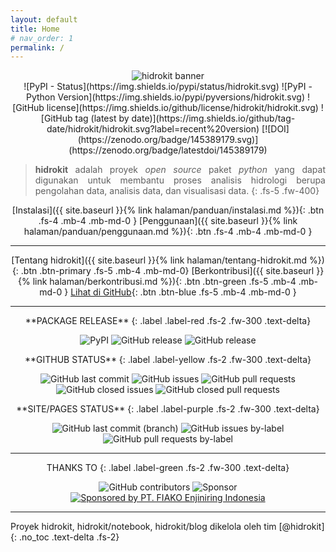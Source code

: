 ```yaml
---
layout: default
title: Home
# nav_order: 1
permalink: /
---
```

<div align="center">
  <img src="{{ site.baseurl }}/assets/images/presskit/hidrokit-800x200.jpg" alt="hidrokit banner"><br>
</div>
<div align="center" markdown="1">
![PyPI - Status](https://img.shields.io/pypi/status/hidrokit.svg)
![PyPI - Python Version](https://img.shields.io/pypi/pyversions/hidrokit.svg)
![GitHub license](https://img.shields.io/github/license/hidrokit/hidrokit.svg)
![GitHub tag (latest by date)](https://img.shields.io/github/tag-date/hidrokit/hidrokit.svg?label=recent%20version)
[![DOI](https://zenodo.org/badge/145389179.svg)](https://zenodo.org/badge/latestdoi/145389179)
</div>

<div align="justify" markdown="1">

>  **hidrokit** adalah proyek _open source_ paket *python* yang dapat digunakan untuk membantu proses analisis hidrologi berupa pengolahan data, analisis data, dan visualisasi data.
{: .fs-5 .fw-400}
</div>

<div align="center" markdown="1">

[Instalasi]({{ site.baseurl }}{% link halaman/panduan/instalasi.md %}){: .btn .fs-4 .mb-4 .mb-md-0 }
[Penggunaan]({{ site.baseurl }}{% link halaman/panduan/penggunaan.md %}){: .btn .fs-4 .mb-4 .mb-md-0 }

----

[Tentang hidrokit]({{ site.baseurl }}{% link halaman/tentang-hidrokit.md %}){: .btn .btn-primary .fs-5 .mb-4 .mb-md-0}
[Berkontribusi]({{ site.baseurl }}{% link halaman/berkontribusi.md %}){: .btn .btn-green .fs-5 .mb-4 .mb-md-0 }
[Lihat di GitHub](//github.com/hidrokit/hidrokit){: .btn .btn-blue .fs-5 .mb-4 .mb-md-0 }



</div>

---
<div align="center" markdown="1">
**PACKAGE RELEASE**
{: .label .label-red .fs-2 .fw-300 .text-delta}

![PyPI](https://img.shields.io/pypi/v/hidrokit.svg?label=on%20PyPI&style=flat-square)
![GitHub release](https://img.shields.io/github/release/hidrokit/hidrokit.svg?label=on%20GitHub&style=flat-square)
![GitHub release](https://img.shields.io/github/release-pre/hidrokit/hidrokit.svg?label=on%20GitHub%20%28pre%29&style=flat-square)
</div>

<div align="center" markdown="1">
**GITHUB STATUS**
{: .label .label-yellow .fs-2 .fw-300 .text-delta}

![GitHub last commit](https://img.shields.io/github/last-commit/hidrokit/hidrokit.svg?style=flat-square)
![GitHub issues](https://img.shields.io/github/issues/hidrokit/hidrokit.svg?style=flat-square)
![GitHub pull requests](https://img.shields.io/github/issues-pr/hidrokit/hidrokit.svg?style=flat-square)
![GitHub closed issues](https://img.shields.io/github/issues-closed/hidrokit/hidrokit.svg?style=flat-square)
![GitHub closed pull requests](https://img.shields.io/github/issues-pr-closed/hidrokit/hidrokit.svg?style=flat-square)
</div>

<div align="center" markdown="1">
**SITE/PAGES STATUS**
{: .label .label-purple .fs-2 .fw-300 .text-delta}

![GitHub last commit (branch)](https://img.shields.io/github/last-commit/hidrokit/hidrokit/gh-pages.svg?style=flat-square)
![GitHub issues by-label](https://img.shields.io/github/issues/hidrokit/hidrokit/site.svg?style=flat-square)
![GitHub pull requests by-label](https://img.shields.io/github/issues-pr/hidrokit/hidrokit/site.svg?style=flat-square)
</div>

---
<div align="center" markdown="1">
THANKS TO
{: .label .label-green .fs-2 .fw-300 .text-delta}

![GitHub contributors](https://img.shields.io/github/contributors/hidrokit/hidrokit.svg?style=flat-square)
![Sponsor](https://img.shields.io/badge/sponsored%20by-LKO-green.svg?style=flat-square)
[![Sponsored by PT. FIAKO Enjiniring Indonesia](https://img.shields.io/badge/sponsored%20by-PT.%20FIAKO%20Enjiniring%20Indonesia-blue.svg)](http://www.fiako.co.id/)
</div>

---
<div align="left" markdown="1">
Proyek hidrokit, hidrokit/notebook, hidrokit/blog dikelola oleh tim [@hidrokit]
{: .no_toc .text-delta .fs-2}
</div>

[@hidrokit]: https://hidrokit.github.io
